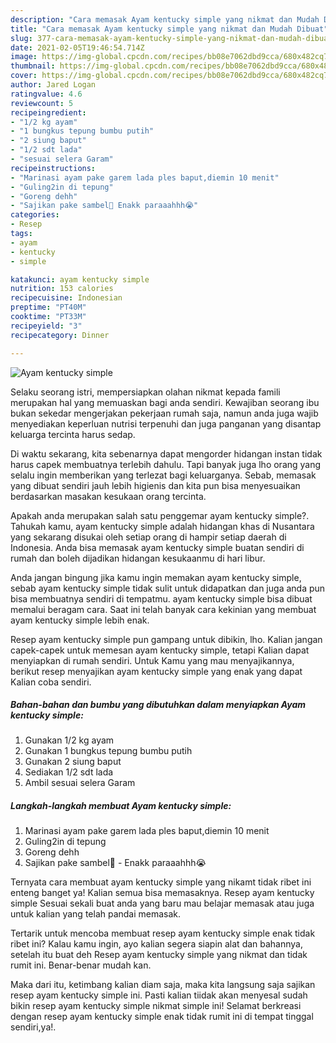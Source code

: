 ```yaml
---
description: "Cara memasak Ayam kentucky simple yang nikmat dan Mudah Dibuat"
title: "Cara memasak Ayam kentucky simple yang nikmat dan Mudah Dibuat"
slug: 377-cara-memasak-ayam-kentucky-simple-yang-nikmat-dan-mudah-dibuat
date: 2021-02-05T19:46:54.714Z
image: https://img-global.cpcdn.com/recipes/bb08e7062dbd9cca/680x482cq70/ayam-kentucky-simple-foto-resep-utama.jpg
thumbnail: https://img-global.cpcdn.com/recipes/bb08e7062dbd9cca/680x482cq70/ayam-kentucky-simple-foto-resep-utama.jpg
cover: https://img-global.cpcdn.com/recipes/bb08e7062dbd9cca/680x482cq70/ayam-kentucky-simple-foto-resep-utama.jpg
author: Jared Logan
ratingvalue: 4.6
reviewcount: 5
recipeingredient:
- "1/2 kg ayam"
- "1 bungkus tepung bumbu putih"
- "2 siung baput"
- "1/2 sdt lada"
- "sesuai selera Garam"
recipeinstructions:
- "Marinasi ayam pake garem lada ples baput,diemin 10 menit"
- "Guling2in di tepung"
- "Goreng dehh"
- "Sajikan pake sambel🤤 Enakk paraaahhh😭"
categories:
- Resep
tags:
- ayam
- kentucky
- simple

katakunci: ayam kentucky simple 
nutrition: 153 calories
recipecuisine: Indonesian
preptime: "PT40M"
cooktime: "PT33M"
recipeyield: "3"
recipecategory: Dinner

---
```



![Ayam kentucky simple](https://img-global.cpcdn.com/recipes/bb08e7062dbd9cca/680x482cq70/ayam-kentucky-simple-foto-resep-utama.jpg)

Selaku seorang istri, mempersiapkan olahan nikmat kepada famili merupakan hal yang memuaskan bagi anda sendiri. Kewajiban seorang ibu bukan sekedar mengerjakan pekerjaan rumah saja, namun anda juga wajib menyediakan keperluan nutrisi terpenuhi dan juga panganan yang disantap keluarga tercinta harus sedap.

Di waktu  sekarang, kita sebenarnya dapat mengorder hidangan instan tidak harus capek membuatnya terlebih dahulu. Tapi banyak juga lho orang yang selalu ingin memberikan yang terlezat bagi keluarganya. Sebab, memasak yang dibuat sendiri jauh lebih higienis dan kita pun bisa menyesuaikan berdasarkan masakan kesukaan orang tercinta. 



Apakah anda merupakan salah satu penggemar ayam kentucky simple?. Tahukah kamu, ayam kentucky simple adalah hidangan khas di Nusantara yang sekarang disukai oleh setiap orang di hampir setiap daerah di Indonesia. Anda bisa memasak ayam kentucky simple buatan sendiri di rumah dan boleh dijadikan hidangan kesukaanmu di hari libur.

Anda jangan bingung jika kamu ingin memakan ayam kentucky simple, sebab ayam kentucky simple tidak sulit untuk didapatkan dan juga anda pun bisa membuatnya sendiri di tempatmu. ayam kentucky simple bisa dibuat memalui beragam cara. Saat ini telah banyak cara kekinian yang membuat ayam kentucky simple lebih enak.

Resep ayam kentucky simple pun gampang untuk dibikin, lho. Kalian jangan capek-capek untuk memesan ayam kentucky simple, tetapi Kalian dapat menyiapkan di rumah sendiri. Untuk Kamu yang mau menyajikannya, berikut resep menyajikan ayam kentucky simple yang enak yang dapat Kalian coba sendiri.

<!--inarticleads1-->

##### Bahan-bahan dan bumbu yang dibutuhkan dalam menyiapkan Ayam kentucky simple:

1. Gunakan 1/2 kg ayam
1. Gunakan 1 bungkus tepung bumbu putih
1. Gunakan 2 siung baput
1. Sediakan 1/2 sdt lada
1. Ambil sesuai selera Garam




<!--inarticleads2-->

##### Langkah-langkah membuat Ayam kentucky simple:

1. Marinasi ayam pake garem lada ples baput,diemin 10 menit
1. Guling2in di tepung
1. Goreng dehh
1. Sajikan pake sambel🤤 - Enakk paraaahhh😭




Ternyata cara membuat ayam kentucky simple yang nikamt tidak ribet ini enteng banget ya! Kalian semua bisa memasaknya. Resep ayam kentucky simple Sesuai sekali buat anda yang baru mau belajar memasak atau juga untuk kalian yang telah pandai memasak.

Tertarik untuk mencoba membuat resep ayam kentucky simple enak tidak ribet ini? Kalau kamu ingin, ayo kalian segera siapin alat dan bahannya, setelah itu buat deh Resep ayam kentucky simple yang nikmat dan tidak rumit ini. Benar-benar mudah kan. 

Maka dari itu, ketimbang kalian diam saja, maka kita langsung saja sajikan resep ayam kentucky simple ini. Pasti kalian tiidak akan menyesal sudah bikin resep ayam kentucky simple nikmat simple ini! Selamat berkreasi dengan resep ayam kentucky simple enak tidak rumit ini di tempat tinggal sendiri,ya!.

